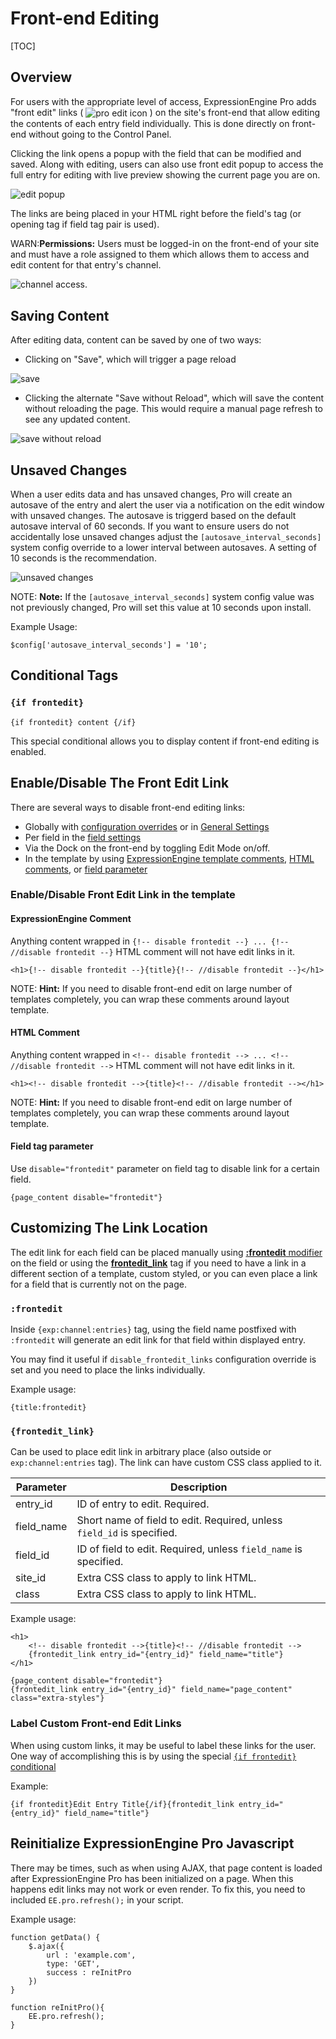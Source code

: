 <!--
    This source file is part of the open source project
    ExpressionEngine User Guide (https://github.com/ExpressionEngine/ExpressionEngine-User-Guide)

    @link      https://expressionengine.com/
    @copyright Copyright (c) 2003-2021, Packet Tide, LLC (https://packettide.com)
    @license   https://expressionengine.com/license Licensed under Apache License, Version 2.0
-->

# Front-end Editing

[TOC]

## Overview 
For users with the appropriate level of access, ExpressionEngine Pro adds "front edit" links ( <img style="margin-bottom: 0px; vertical-align: middle;" src="../_images/pro_edit.png" alt="pro edit icon"> ) on the site's front-end that allow editing the contents of each entry field individually. This is done directly on front-end without going to the Control Panel.

Clicking the link opens a popup with the field that can be modified and saved. Along with editing, users can also use front edit popup to access the full entry for editing with live preview showing the current page you are on.

![edit popup](_images/ee-pro-window.png)

The links are being placed in your HTML right before the field's tag (or opening tag if field tag pair is used).

WARN:**Permissions:** Users must be logged-in on the front-end of your site and must have a role assigned to them which allows them to access and edit content for that entry's channel.

![channel access](_images/ee-role-channel-access.png).

## Saving Content
After editing data, content can be saved by one of two ways:
- Clicking on "Save", which will trigger a page reload

![save](_images/ee-pro-save.png)

- Clicking the alternate "Save without Reload", which will save the content without reloading the page. This would require a manual page refresh to see any updated content.

![save without reload](_images/ee-pro-save-reload.png)

## Unsaved Changes
When a user edits data and has unsaved changes, Pro will create an autosave of the entry and alert the user via a notification on the edit window with unsaved changes. The autosave is triggerd based on the default autosave interval of 60 seconds. If you want to ensure users do not accidentally lose unsaved changes adjust the `[autosave_interval_seconds]` system config override to a lower interval between autosaves. A setting of 10 seconds is the recommendation.

![unsaved changes](_images/pro_unsaved_changes.png)

NOTE: **Note:** If the `[autosave_interval_seconds]` system config value was not previously changed, Pro will set this value at 10 seconds upon install.

Example Usage:

```
$config['autosave_interval_seconds'] = '10'; 
```
## Conditional Tags

### `{if frontedit}`

```{if frontedit} content {/if}```

This special conditional allows you to display content if front-end editing is enabled.


## Enable/Disable The Front Edit Link

There are several ways to disable front-end editing links:
 - Globally with [configuration overrides](pro/configuration.md#enable_frontedit_links) or in [General Settings](pro/configuration.md#general-settings)
 - Per field in the [field settings](control-panel/field-manager/field-manager-settings.md)
 - Via the Dock on the front-end by toggling Edit Mode on/off.
 - In the template by using [ExpressionEngine template comments](#expressionengine-comment), [HTML comments](#html-comment), or [field parameter](#field-tag-parameter)

### Enable/Disable Front Edit Link in the template

#### ExpressionEngine Comment

Anything content wrapped in `{!-- disable frontedit --} ... {!-- //disable frontedit --}` HTML comment will not have edit links in it.

    <h1>{!-- disable frontedit --}{title}{!-- //disable frontedit --}</h1>

NOTE: **Hint:** If you need to disable front-end edit on large number of templates completely, you can wrap these comments around layout template.


#### HTML Comment

Anything content wrapped in `<!-- disable frontedit --> ... <!-- //disable frontedit -->` HTML comment will not have edit links in it.

    <h1><!-- disable frontedit -->{title}<!-- //disable frontedit --></h1>

NOTE: **Hint:** If you need to disable front-end edit on large number of templates completely, you can wrap these comments around layout template.

#### Field tag parameter
Use `disable="frontedit"` parameter on field tag to disable link for a certain field.

    {page_content disable="frontedit"}

## Customizing The Link Location

The edit link for each field can be placed manually using [**:frontedit** modifier](#frontedit) on the field or using the [**frontedit_link**](#frontedit_link) tag if you need to have a link in a different section of a template, custom styled, or you can even place a link for a field that is currently not on the page.

### `:frontedit`

Inside `{exp:channel:entries}` tag, using the field name postfixed with `:frontedit` will generate an edit link for that field within displayed entry.

You may find it useful if `disable_frontedit_links` configuration override is set and you need to place the links individually.

Example usage:

    {title:frontedit}

### `{frontedit_link}`

Can be used to place edit link in arbitrary place (also outside or `exp:channel:entries` tag). The link can have custom CSS class applied to it.

| Parameter  | Description |
| ---------- | ----------- |
| entry_id   | ID of entry to edit. Required. |
| field_name | Short name of field to edit. Required, unless `field_id` is specified. |
| field_id   | ID of field to edit. Required, unless `field_name` is specified. |
| site_id    | Extra CSS class to apply to link HTML. |
| class      | Extra CSS class to apply to link HTML. |

Example usage:

    <h1>
        <!-- disable frontedit -->{title}<!-- //disable frontedit -->
        {frontedit_link entry_id="{entry_id}" field_name="title"}
    </h1>

    {page_content disable="frontedit"}
    {frontedit_link entry_id="{entry_id}" field_name="page_content" class="extra-styles"}


### Label Custom Front-end Edit Links
When using custom links, it may be useful to label these links for the user. One way of accomplishing this is by using the special [`{if frontedit}` conditional](#if-frontedit)

Example:

```
{if frontedit}Edit Entry Title{/if}{frontedit_link entry_id="{entry_id}" field_name="title"}
```

## Reinitialize ExpressionEngine Pro Javascript
There may be times, such as when using AJAX, that page content is loaded after ExpressionEngine Pro has been initialized on a page. When this happens edit links may not work or even render. To fix this, you need to included `EE.pro.refresh();` in your script. 

Example usage:

```
function getData() {
    $.ajax({
        url : 'example.com',
        type: 'GET',
        success : reInitPro
    })
}

function reInitPro(){
    EE.pro.refresh();
}
```
